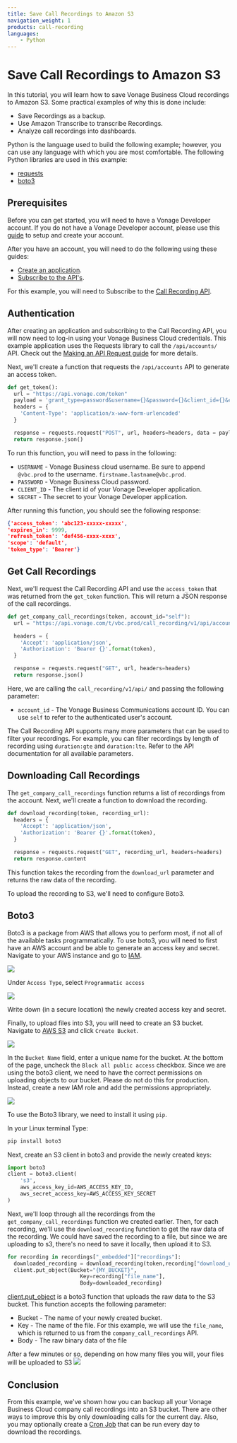 ```yaml
---
title: Save Call Recordings to Amazon S3
navigation_weight: 1
products: call-recording
languages:
    - Python
---
```


# Save Call Recordings to Amazon S3

In this tutorial, you will learn how to save Vonage Business Cloud recordings to Amazon S3. Some practical examples of why this is done include:

* Save Recordings as a backup.
* Use Amazon Transcribe to transcribe Recordings.
* Analyze call recordings into dashboards.

Python is the language used to build the following example; however, you can use any language with which you are most comfortable. The following Python libraries are used in this example:

* [requests](https://requests.readthedocs.io/en/master/)
* [boto3](https://boto3.amazonaws.com/v1/documentation/api/latest/index.html)

## Prerequisites

Before you can get started, you will need to have a Vonage Developer account. If you do not have a Vonage Developer account, please use this [guide](/concepts/guides/create-a-developer-account.md) to setup and create your account.

After you have an account, you will need to do the following using these guides:

* [Create an application](/getting-started/create-an-application).
* [Subscribe to the API's](/getting-started/subscribe-to-apis).

For this example, you will need to Subscribe to the [Call Recording API](/call-recording/overview).

## Authentication

After creating an application and subscribing to the Call Recording API, you will now need to log-in using your Vonage Business Cloud credentials. This example application uses the Requests library to call the `/api/accounts/` API. Check out the [Making an API Request guide](/getting-started/make-an-api-request) for more details.

Next, we'll create a function that requests the `/api/accounts` API to generate an access token.

```python
def get_token():
  url = "https://api.vonage.com/token"
  payload = 'grant_type=password&username={}&password={}&client_id={}&client_secret={}'.format(USERNAME, PASSWORD, CLIENT_ID, SECRET)
  headers = {
    'Content-Type': 'application/x-www-form-urlencoded'
  }

  response = requests.request("POST", url, headers=headers, data = payload)
  return response.json()
  ```

To run this function, you will need to pass in the following:

* `USERNAME` - Vonage Business cloud username. Be sure to append `@vbc.prod` to the username. `firstname.lastname@vbc.prod`.
* `PASSWORD` - Vonage Business Cloud password.
* `CLIENT_ID` - The client id of your Vonage Developer application.
* `SECRET` - The secret to your Vonage Developer application.

After running this function, you should see the following response:

```json
{'access_token': 'abc123-xxxxx-xxxxx',
'expires_in': 9999,
'refresh_token': 'def456-xxxx-xxxx',
'scope': 'default',
'token_type': 'Bearer'}
 ```

## Get Call Recordings

Next, we'll request the Call Recording API and use the `access_token` that was returned from the `get_token` function. This will return a JSON response of the call recordings.

```python
def get_company_call_recordings(token, account_id="self"):
  url = "https://api.vonage.com/t/vbc.prod/call_recording/v1/api/accounts/{}/company_call_recordings".format(account_id)

  headers = {
    'Accept': 'application/json',
    'Authorization': 'Bearer {}'.format(token),
  }

  response = requests.request("GET", url, headers=headers)
  return response.json()
```

Here, we are calling the `call_recording/v1/api/` and passing the following parameter:

* `account_id` - The Vonage Business Communications account ID. You can use `self` to refer to the authenticated user's account.

The Call Recording API supports many more parameters that can be used to filter your recordings. For example, you can filter recordings by length of recording using `duration:gte` and `duration:lte`. Refer to the API documentation for all available parameters.

## Downloading Call Recordings

The `get_company_call_recordings` function returns a list of recordings from the account. Next, we'll create a function to download the recording.

```python
def download_recording(token, recording_url):
  headers = {
    'Accept': 'application/json',
    'Authorization': 'Bearer {}'.format(token),
  }

  response = requests.request("GET", recording_url, headers=headers)
  return response.content
```

This function takes the recording from the `download_url` parameter and returns the raw data of the recording.

To upload the recording to S3, we'll need to configure Boto3.

## Boto3

Boto3 is a package from AWS that allows you to perform most, if not all of the available tasks programmatically. To use boto3, you will need to first have an AWS account and be able to generate an access key and secret. Navigate to your AWS instance and go to [IAM](https://console.aws.amazon.com/iam/home).

![](/images/use_cases/call-recording-to-s3/iam_add_user.png)

Under `Access Type`, select `Programmatic access`

![](/images/use_cases/call-recording-to-s3/iam_create_user.png)

Write down (in a secure location) the newly created access key and secret.

Finally, to upload files into S3, you will need to create an S3 bucket. Navigate to [AWS S3](https://s3.console.aws.amazon.com/) and click `Create Bucket`.

![](/images/use_cases/call-recording-to-s3/s3_create_bucket.png)

In the `Bucket Name` field, enter a unique name for the bucket. 
At the bottom of the page, uncheck the `Block all public access` checkbox. Since we are using the boto3 client, we need to have the correct permissions on uploading objects to our bucket. Please do not do this for production. Instead, create a new IAM role and add the permissions appropriately.

![](/images/use_cases/call-recording-to-s3/s3_config.png)

To use the Boto3 library, we need to install it using `pip`.

In your Linux terminal Type:

```bash
pip install boto3
```

Next, create an S3 client in boto3 and provide the newly created keys:

```python
import boto3
client = boto3.client(
    's3',
    aws_access_key_id=AWS_ACCESS_KEY_ID,
    aws_secret_access_key=AWS_ACCESS_KEY_SECRET
)
```

Next, we'll loop through all the recordings from the `get_company_call_recordings` function we created earlier.
Then, for each recording, we'll use the `download_recording` function to get the raw data of the recording. We could have saved the recording to a file, but since we are uploading to s3, there's no need to save it locally, then upload it to S3.

```python
for recording in recordings["_embedded"]["recordings"]:
  downloaded_recording = download_recording(token,recording["download_url"])
  client.put_object(Bucket="{MY_BUCKET}",
                       Key=recording["file_name"],
                       Body=downloaded_recording)
```

[client.put_object](https://boto3.amazonaws.com/v1/documentation/api/latest/reference/services/s3.html#S3.Client.put_object) is a boto3 function that uploads the raw data to the S3 bucket. This function accepts the following parameter:

* Bucket - The name of your newly created bucket.
* Key - The name of the file. For this example, we will use the `file_name`, which is returned to us from the `company_call_recordings` API.
* Body - The raw binary data of the file

After a few minutes or so, depending on how many files you will, your files will be uploaded to S3
![](/images/use_cases/call-recording-to-s3/s3_uploaded_files.png)

## Conclusion

From this example, we've shown how you can backup all your Vonage Business Cloud company call recordings into an S3 bucket. There are other ways to improve this by only downloading calls for the current day. Also, you may optionally create a [Cron Job](https://www.ostechnix.com/a-beginners-guide-to-cron-jobs/) that can be run every day to download the recordings.
